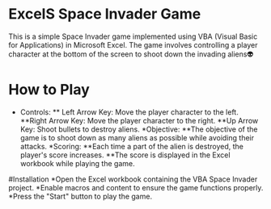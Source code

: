 # ExcelS Space Invader Game
This is a simple Space Invader game implemented using VBA (Visual Basic for Applications) in Microsoft Excel. 
The game involves controlling a player character at the bottom of the screen to shoot down the invading aliens👽
# How to Play
* Controls:
** Left Arrow Key: Move the player character to the left.
**Right Arrow Key: Move the player character to the right.
**Up Arrow Key: Shoot bullets to destroy aliens.
*Objective:
**The objective of the game is to shoot down as many aliens as possible while avoiding their attacks.
*Scoring:
**Each time a part of the alien is destroyed, the player's score increases.
**The score is displayed in the Excel workbook while playing the game.

#Installation
*Open the Excel workbook containing the VBA Space Invader project.
*Enable macros and content to ensure the game functions properly.
*Press the "Start" button to play the game.

